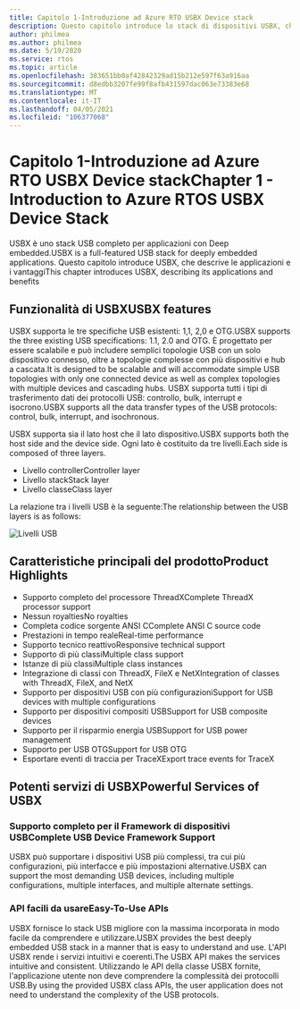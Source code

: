 ```yaml
---
title: Capitolo 1-Introduzione ad Azure RTO USBX Device stack
description: Questo capitolo introduce lo stack di dispositivi USBX, che descrive le applicazioni e i vantaggi.
author: philmea
ms.author: philmea
ms.date: 5/19/2020
ms.service: rtos
ms.topic: article
ms.openlocfilehash: 383651bb0af42842329ad15b212e597f63a916aa
ms.sourcegitcommit: d8edbb3207fe99f8afb431597dac063e73383e68
ms.translationtype: MT
ms.contentlocale: it-IT
ms.lasthandoff: 04/05/2021
ms.locfileid: "106377068"
---
```

# <a name="chapter-1---introduction-to-azure-rtos-usbx-device-stack"></a><span data-ttu-id="128c4-103">Capitolo 1-Introduzione ad Azure RTO USBX Device stack</span><span class="sxs-lookup"><span data-stu-id="128c4-103">Chapter 1 - Introduction to Azure RTOS USBX Device Stack</span></span>

<span data-ttu-id="128c4-104">USBX è uno stack USB completo per applicazioni con Deep embedded.</span><span class="sxs-lookup"><span data-stu-id="128c4-104">USBX is a full-featured USB stack for deeply embedded applications.</span></span> <span data-ttu-id="128c4-105">Questo capitolo introduce USBX, che descrive le applicazioni e i vantaggi</span><span class="sxs-lookup"><span data-stu-id="128c4-105">This chapter introduces USBX, describing its applications and benefits</span></span> 

## <a name="usbx-features"></a><span data-ttu-id="128c4-106">Funzionalità di USBX</span><span class="sxs-lookup"><span data-stu-id="128c4-106">USBX features</span></span>

<span data-ttu-id="128c4-107">USBX supporta le tre specifiche USB esistenti: 1,1, 2,0 e OTG.</span><span class="sxs-lookup"><span data-stu-id="128c4-107">USBX supports the three existing USB specifications: 1.1, 2.0 and OTG.</span></span> <span data-ttu-id="128c4-108">È progettato per essere scalabile e può includere semplici topologie USB con un solo dispositivo connesso, oltre a topologie complesse con più dispositivi e hub a cascata.</span><span class="sxs-lookup"><span data-stu-id="128c4-108">It is designed to be scalable and will accommodate simple USB topologies with only one connected device as well as complex topologies with multiple devices and cascading hubs.</span></span> <span data-ttu-id="128c4-109">USBX supporta tutti i tipi di trasferimento dati dei protocolli USB: controllo, bulk, interrupt e isocrono.</span><span class="sxs-lookup"><span data-stu-id="128c4-109">USBX supports all the data transfer types of the USB protocols: control, bulk, interrupt, and isochronous.</span></span>

<span data-ttu-id="128c4-110">USBX supporta sia il lato host che il lato dispositivo.</span><span class="sxs-lookup"><span data-stu-id="128c4-110">USBX supports both the host side and the device side.</span></span> <span data-ttu-id="128c4-111">Ogni lato è costituito da tre livelli.</span><span class="sxs-lookup"><span data-stu-id="128c4-111">Each side is composed of three layers.</span></span>

- <span data-ttu-id="128c4-112">Livello controller</span><span class="sxs-lookup"><span data-stu-id="128c4-112">Controller layer</span></span>
- <span data-ttu-id="128c4-113">Livello stack</span><span class="sxs-lookup"><span data-stu-id="128c4-113">Stack layer</span></span>
- <span data-ttu-id="128c4-114">Livello classe</span><span class="sxs-lookup"><span data-stu-id="128c4-114">Class layer</span></span>

<span data-ttu-id="128c4-115">La relazione tra i livelli USB è la seguente:</span><span class="sxs-lookup"><span data-stu-id="128c4-115">The relationship between the USB layers is as follows:</span></span>

![Livelli USB](media/usbx-device-stack/usb-layers.png)

## <a name="product-highlights"></a><span data-ttu-id="128c4-117">Caratteristiche principali del prodotto</span><span class="sxs-lookup"><span data-stu-id="128c4-117">Product Highlights</span></span>

- <span data-ttu-id="128c4-118">Supporto completo del processore ThreadX</span><span class="sxs-lookup"><span data-stu-id="128c4-118">Complete ThreadX processor support</span></span>
- <span data-ttu-id="128c4-119">Nessun royalties</span><span class="sxs-lookup"><span data-stu-id="128c4-119">No royalties</span></span>
- <span data-ttu-id="128c4-120">Completa codice sorgente ANSI C</span><span class="sxs-lookup"><span data-stu-id="128c4-120">Complete ANSI C source code</span></span>
- <span data-ttu-id="128c4-121">Prestazioni in tempo reale</span><span class="sxs-lookup"><span data-stu-id="128c4-121">Real-time performance</span></span>
- <span data-ttu-id="128c4-122">Supporto tecnico reattivo</span><span class="sxs-lookup"><span data-stu-id="128c4-122">Responsive technical support</span></span>
- <span data-ttu-id="128c4-123">Supporto di più classi</span><span class="sxs-lookup"><span data-stu-id="128c4-123">Multiple class support</span></span>
- <span data-ttu-id="128c4-124">Istanze di più classi</span><span class="sxs-lookup"><span data-stu-id="128c4-124">Multiple class instances</span></span>
- <span data-ttu-id="128c4-125">Integrazione di classi con ThreadX, FileX e NetX</span><span class="sxs-lookup"><span data-stu-id="128c4-125">Integration of classes with ThreadX, FileX, and NetX</span></span>
- <span data-ttu-id="128c4-126">Supporto per dispositivi USB con più configurazioni</span><span class="sxs-lookup"><span data-stu-id="128c4-126">Support for USB devices with multiple configurations</span></span>
- <span data-ttu-id="128c4-127">Supporto per dispositivi compositi USB</span><span class="sxs-lookup"><span data-stu-id="128c4-127">Support for USB composite devices</span></span>
- <span data-ttu-id="128c4-128">Supporto per il risparmio energia USB</span><span class="sxs-lookup"><span data-stu-id="128c4-128">Support for USB power management</span></span>
- <span data-ttu-id="128c4-129">Supporto per USB OTG</span><span class="sxs-lookup"><span data-stu-id="128c4-129">Support for USB OTG</span></span>
- <span data-ttu-id="128c4-130">Esportare eventi di traccia per TraceX</span><span class="sxs-lookup"><span data-stu-id="128c4-130">Export trace events for TraceX</span></span>

## <a name="powerful-services-of-usbx"></a><span data-ttu-id="128c4-131">Potenti servizi di USBX</span><span class="sxs-lookup"><span data-stu-id="128c4-131">Powerful Services of USBX</span></span>

### <a name="complete-usb-device-framework-support"></a><span data-ttu-id="128c4-132">Supporto completo per il Framework di dispositivi USB</span><span class="sxs-lookup"><span data-stu-id="128c4-132">Complete USB Device Framework Support</span></span>

<span data-ttu-id="128c4-133">USBX può supportare i dispositivi USB più complessi, tra cui più configurazioni, più interfacce e più impostazioni alternative.</span><span class="sxs-lookup"><span data-stu-id="128c4-133">USBX can support the most demanding USB devices, including multiple configurations, multiple interfaces, and multiple alternate settings.</span></span>

### <a name="easy-to-use-apis"></a><span data-ttu-id="128c4-134">API facili da usare</span><span class="sxs-lookup"><span data-stu-id="128c4-134">Easy-To-Use APIs</span></span>

<span data-ttu-id="128c4-135">USBX fornisce lo stack USB migliore con la massima incorporata in modo facile da comprendere e utilizzare.</span><span class="sxs-lookup"><span data-stu-id="128c4-135">USBX provides the best deeply embedded USB stack in a manner that is easy to understand and use.</span></span> <span data-ttu-id="128c4-136">L'API USBX rende i servizi intuitivi e coerenti.</span><span class="sxs-lookup"><span data-stu-id="128c4-136">The USBX API makes the services intuitive and consistent.</span></span> <span data-ttu-id="128c4-137">Utilizzando le API della classe USBX fornite, l'applicazione utente non deve comprendere la complessità dei protocolli USB.</span><span class="sxs-lookup"><span data-stu-id="128c4-137">By using the provided USBX class APIs, the user application does not need to understand the complexity of the USB protocols.</span></span>
